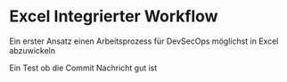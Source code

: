 # Excel Integrierter Workflow
Ein erster Ansatz einen Arbeitsprozess für DevSecOps möglichst in Excel abzuwickeln

Ein Test ob die Commit Nachricht gut ist
